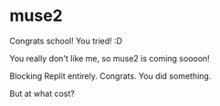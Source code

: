 # muse2
Congrats school! You tried! :D

You really don't like me, so muse2 is coming soooon!

Blocking Replit entirely. Congrats. You did something.

But at what cost?
